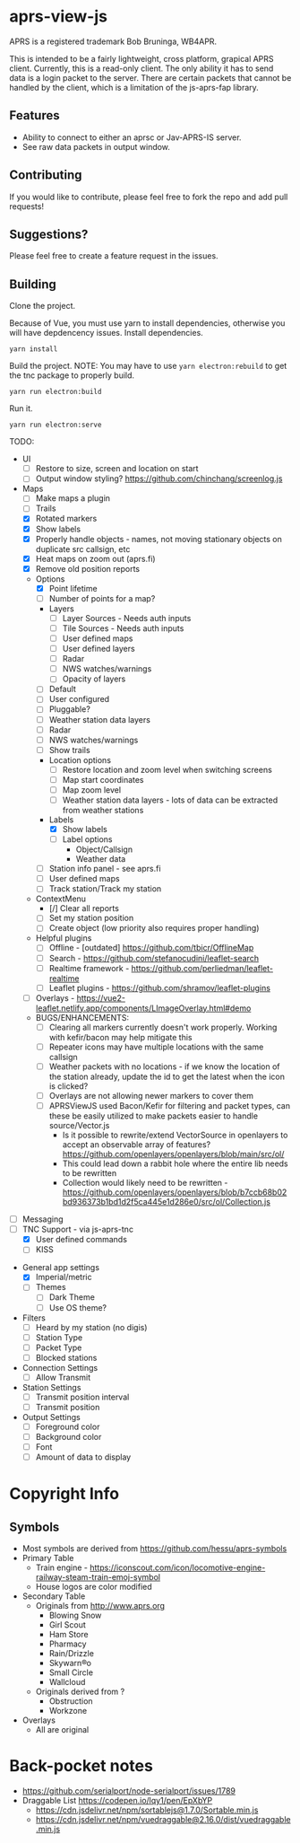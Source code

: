 # aprs-view-js

APRS is a registered trademark Bob Bruninga, WB4APR.

This is intended to be a fairly lightweight, cross platform, grapical APRS client.  Currently, this is a read-only client.  The only ability it has to send data is a login packet to the server.  There are certain packets that cannot be handled by the client, which is a limitation of the js-aprs-fap library.

## Features
* Ability to connect to either an aprsc or Jav-APRS-IS server.
* See raw data packets in output window.

## Contributing
If you would like to contribute, please feel free to fork the repo and add pull requests!

## Suggestions?
Please feel free to create a feature request in the issues.

## Building
Clone the project.

Because of Vue, you must use yarn to install dependencies, otherwise you will have depdencency issues.
Install dependencies.
```
yarn install
```

Build the project.
NOTE: You may have to use ```yarn electron:rebuild``` to get the tnc package to properly build.
```
yarn run electron:build
```

Run it.
```
yarn run electron:serve
```

TODO:
* UI
    - [ ] Restore to size, screen and location on start
    - [ ] Output window styling? https://github.com/chinchang/screenlog.js
* Maps
    - [ ] Make maps a plugin
    - [ ] Trails
    - [x] Rotated markers
    - [x] Show labels
    - [x] Properly handle objects - names, not moving stationary objects on duplicate src callsign, etc
    - [x] Heat maps on zoom out (aprs.fi)
    - [x] Remove old position reports
    - Options
        - [x] Point lifetime
        - [ ] Number of points for a map?
        - Layers
            - [ ] Layer Sources - Needs auth inputs
            - [ ] Tile Sources - Needs auth inputs
            - [ ] User defined maps
            - [ ] User defined layers
            - [ ] Radar
            - [ ] NWS watches/warnings
            - [ ] Opacity of layers
        - [ ] Default
        - [ ] User configured
        - [ ] Pluggable?
        - [ ] Weather station data layers
        - [ ] Radar
        - [ ] NWS watches/warnings
        - [ ] Show trails
        - Location options
            - [ ] Restore location and zoom level when switching screens
            - [ ] Map start coordinates
            - [ ] Map zoom level
            - [ ] Weather station data layers - lots of data can be extracted from weather stations
        - Labels
            - [x] Show labels
            - [ ] Label options
                - Object/Callsign
                - Weather data
        - [ ] Station info panel - see aprs.fi
        - [ ] User defined maps
        - [ ] Track station/Track my station
    - ContextMenu
        - [/] Clear all reports
        - [ ] Set my station position
        - [ ] Create object (low priority also requires proper handling)
    - Helpful plugins
        - [ ] Offline - [outdated] https://github.com/tbicr/OfflineMap
        - [ ] Search - https://github.com/stefanocudini/leaflet-search
        - [ ] Realtime framework - https://github.com/perliedman/leaflet-realtime
        - [ ] Leaflet plugins - https://github.com/shramov/leaflet-plugins
    - [ ] Overlays - https://vue2-leaflet.netlify.app/components/LImageOverlay.html#demo
    - BUGS/ENHANCEMENTS:
        - [ ] Clearing all markers currently doesn't work properly.  Working with kefir/bacon may help mitigate this
        - [ ] Repeater icons may have multiple locations with the same callsign
        - [ ] Weather packets with no locations - if we know the location of the station already, update the id to get the latest when the icon is clicked?
        - [ ] Overlays are not allowing newer markers to cover them
        - [ ] APRSViewJS used Bacon/Kefir for filtering and packet types, can these be easily utilized to make packets easier to handle
        source/Vector.js
            - Is it possible to rewrite/extend VectorSource in openlayers to accept an observable array of features? https://github.com/openlayers/openlayers/blob/main/src/ol/
            - This could lead down a rabbit hole where the entire lib needs to be rewritten
            - Collection would likely need to be rewritten - https://github.com/openlayers/openlayers/blob/b7ccb68b02bd936373b1bd1d2f5ca445e1d286e0/src/ol/Collection.js
- [ ] Messaging
- [ ] TNC Support - via js-aprs-tnc
    - [x] User defined commands
    - [ ] KISS
- General app settings
    - [x] Imperial/metric
    - [ ] Themes
        - [ ] Dark Theme
        - [ ] Use OS theme?
- Filters
    - [ ] Heard by my station (no digis)
    - [ ] Station Type
    - [ ] Packet Type
    - [ ] Blocked stations
- Connection Settings
    - [ ] Allow Transmit
- Station Settings
    - [ ] Transmit position interval
    - [ ] Transmit position
- Output Settings
    - [ ] Foreground color
    - [ ] Background color
    - [ ] Font
    - [ ] Amount of data to display

# Copyright Info
## Symbols
* Most symbols are derived from https://github.com/hessu/aprs-symbols
* Primary Table
    * Train engine - https://iconscout.com/icon/locomotive-engine-railway-steam-train-emoj-symbol
    * House logos are color modified
* Secondary Table
    * Originals from http://www.aprs.org
        * Blowing Snow
        * Girl Scout
        * Ham Store
        * Pharmacy
        * Rain/Drizzle
        * Skywarn&reg;o
        * Small Circle
        * Wallcloud
    * Originals derived from ?
        * Obstruction
        * Workzone
* Overlays
    * All are original

# Back-pocket notes
- https://github.com/serialport/node-serialport/issues/1789
- Draggable List https://codepen.io/lqy1/pen/EpXbYP
    - https://cdn.jsdelivr.net/npm/sortablejs@1.7.0/Sortable.min.js
    - https://cdn.jsdelivr.net/npm/vuedraggable@2.16.0/dist/vuedraggable.min.js
